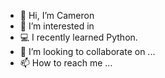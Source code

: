- 👋 Hi, I’m Cameron
- 👀 I’m interested in 
- 💻 I recently learned Python.
- 💞️ I’m looking to collaborate on ...
- 📫 How to reach me ...

<!---
realCameronJones/realCameronJones is a ✨ special ✨ repository because its `README.md` (this file) appears on your GitHub profile.
You can click the Preview link to take a look at your changes.
--->

